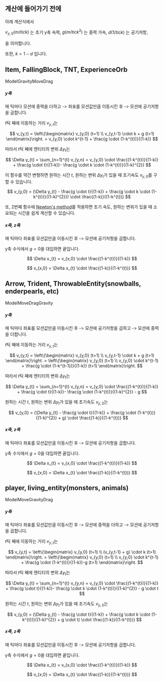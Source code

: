 ## 계산에 들어가기 전에

아래 계산식에서

$v_{y,0}(m/tick)$ 는 초기 y축 속력,
$g(m/tick^{2})$ 는 중력 가속,
$d(1/tick)$ 는 공기저항,

을 의미합니다.

또한, $k=1-d$ 입니다.




## Item, FallingBlock, TNT, ExperienceOrb 
ModelGravityMoveDrag


##### y축

매 틱마다 모션에 중력을 더하고 -> 좌표를 모션값만큼 이동시킨 후 -> 모션에 공기저항을 곱합니다.

$t$틱 째에 이동하는 거리 $v_{y,t}$는

$$
v_{y,t} = 
\left\{\begin{matrix}
v_{y,0} (t=1)
\\
v_{y,t-1} \cdot k + g (t>1)
\end{matrix}\right.
= v_{y,0} \cdot k^{t-1} + \frac{g \cdot (1-k^{t})}{(1-k)}
$$

따라서 $t$틱 째에 엔티티의 변위 $\Delta y_{t}$는

$$
\Delta y_{t} = \sum_{n=1}^{t} v_{y,n} = v_{y,0} \cdot \frac{(1-k^{t})}{(1-k)} + \frac{g \cdot t}{(1-k)}- \frac{g \cdot k \cdot (1-k^{t})}{(1-k)^{2}}
$$

이 함수를 약간 변형하면 원하는 시간 $t$, 원하는 변위 $\Delta y_{t}$가 있을 때 초기속도 $v_{y,0}$를 구할 수 있습니다.

$$
v_{y,0} = (\Delta y_{t} - \frac{g \cdot t}{(1-k)} + \frac{g \cdot k \cdot (1-k^{t})}{(1-k)^{2}}) \cdot \frac{(1-k)}{(1-k^{t})}
$$

또, 2번째 함수에 [Newton's method](https://en.wikipedia.org/wiki/Newton%27s_method)를 적용하면 초기 속도, 원하는 변위가 있을 때 소요되는 시간을 쉽게 계산할 수 있습니다.


##### x축, z축
매 틱마다 좌표를 모션값만큼 이동시킨 후 -> 모션에 공기저항을 곱합니다.

y축 수식에서 $g=0$을 대입하면 끝입니다.

$$
\Delta x_{t} = v_{x,0} \cdot \frac{(1-k^{t})}{(1-k)}
$$

$$
v_{x,0} = \Delta x_{t} \cdot \frac{(1-k)}{(1-k^{t})}
$$




## Arrow, Trident, ThrowableEntity(snowballs, enderpearls, etc)
ModelMoveDragGravity


##### y축

매 틱마다 좌표를 모션값만큼 이동시킨 후 -> 모션에 공기저항을 곱하고 -> 모션에 중력을 더합니다.

$t$틱 째에 이동하는 거리 $v_{y,t}$는

$$
v_{y,t} = 
\left\{\begin{matrix}
v_{y,0} (t=1)
\\
v_{y,t-1} \cdot k + g (t>1)
\end{matrix}\right.
= \left\{\begin{matrix}
v_{y,0} (t=1)
\\
v_{y,0} \cdot k^{t-1} + \frac{g \cdot (1-k^{t-1})}{(1-k)} (t>1)
\end{matrix}\right.
$$

따라서 $t$틱 째에 엔티티의 변위 $\Delta y_{t}$는

$$
\Delta y_{t} = \sum_{n=1}^{t} v_{y,n} = v_{y,0} \cdot \frac{(1-k^{t})}{(1-k)} + \frac{g \cdot t}{(1-k)}- \frac{g \cdot (1-k^{t})}{(1-k)^{2}} - g
$$

원하는 시간 $t$, 원하는 변위 $\Delta y_{t}$가 있을 때 초기속도 $v_{y,0}$는

$$
v_{y,0} = (\Delta y_{t} - \frac{g \cdot t}{(1-k)} + \frac{g \cdot (1-k^{t})}{(1-k)^{2}} + g) \cdot \frac{(1-k)}{(1-k^{t})}
$$


##### x축, z축

매 틱마다 좌표를 모션값만큼 이동시킨 후 -> 모션에 공기저항을 곱합니다.

y축 수식에서 $g=0$을 대입하면 끝입니다.

$$
\Delta x_{t} = v_{x,0} \cdot \frac{(1-k^{t})}{(1-k)}
$$

$$
v_{x,0} = \Delta x_{t} \cdot \frac{(1-k)}{(1-k^{t})}
$$




## player, living_entity(monsters, animals)
ModelMoveGravityDrag


##### y축

매 틱마다 좌표를 모션값만큼 이동시킨 후 -> 모션에 중력을 더하고 -> 모션에 공기저항을 곱합니다.

$t$틱 째에 이동하는 거리 $v_{y,t}$는

$$
v_{y,t} = 
\left\{\begin{matrix}
v_{y,0} (t=1)
\\
(v_{y,t-1} + g) \cdot k (t>1)
\end{matrix}\right.
= \left\{\begin{matrix}
v_{y,0} (t=1)
\\
v_{y,0} \cdot k^{t-1} + \frac{g \cdot (1-k^{t})}{(1-k)}-g (t>1)
\end{matrix}\right.
$$

따라서 $t$틱 째에 엔티티의 변위 $\Delta y_{t}$는

$$
\Delta y_{t} = \sum_{n=1}^{t} v_{y,n} = v_{y,0} \cdot \frac{(1-k^{t})}{(1-k)} + \frac{g \cdot t}{(1-k)}- \frac{g \cdot k \cdot (1-k^{t})}{(1-k)^{2}} - g \cdot t
$$

원하는 시간 $t$, 원하는 변위 $\Delta y_{t}$가 있을 때 초기속도 $v_{y,0}$는

$$
v_{y,0} = (\Delta y_{t} - \frac{g \cdot t}{(1-k)} + \frac{g \cdot k \cdot (1-k^{t})}{(1-k)^{2}} + g \cdot t) \cdot \frac{(1-k)}{(1-k^{t})}
$$


##### x축, z축

매 틱마다 좌표를 모션값만큼 이동시킨 후 -> 모션에 공기저항을 곱합니다.

y축 수식에서 $g=0$을 대입하면 끝입니다.

$$
\Delta x_{t} = v_{x,0} \cdot \frac{(1-k^{t})}{(1-k)}
$$

$$
v_{x,0} = \Delta x_{t} \cdot \frac{(1-k)}{(1-k^{t})}
$$